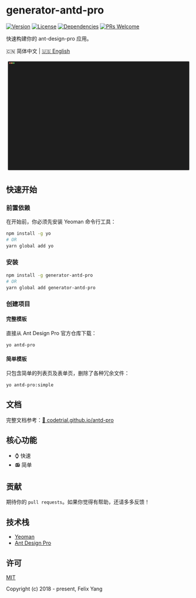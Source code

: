# generator-antd-pro

[![Version](https://img.shields.io/npm/v/generator-antd-pro.svg)](https://www.npmjs.com/package/generator-antd-pro)
[![License](https://img.shields.io/npm/l/generator-antd-pro.svg)](https://www.npmjs.com/package/generator-antd-pro)
[![Dependencies](https://img.shields.io/david/codetrial/generator-antd-pro.svg)](https://www.npmjs.com/package/generator-antd-pro)
[![PRs Welcome](https://img.shields.io/badge/PRs-welcome-brightgreen.svg?style=flat-square)](https://github.com/codetrial/generator-antd-pro)

快速构建你的 ant-design-pro 应用。

:cn: 简体中文 | [:us: English](README.md)

![Screen Capture](.github/preview.gif)

## 快速开始

### 前置依赖

在开始前，你必须先安装 Yeoman 命令行工具：

```bash
npm install -g yo
# OR
yarn global add yo
```

### 安装

```bash
npm install -g generator-antd-pro
# OR
yarn global add generator-antd-pro
```

### 创建项目

#### 完整模板

直接从 Ant Design Pro 官方仓库下载：

```bash
yo antd-pro
```

#### 简单模板

只包含简单的列表页及表单页，删除了各种冗余文件：

```bash
yo antd-pro:simple
```

## 文档

完整文档参考：[:book: codetrial.github.io/antd-pro](https://codetrial.github.io/antd-pro)

## 核心功能

- :watch: 快速
- :radio: 简单

## 贡献

期待你的 `pull requests`。如果你觉得有帮助，还请多多反馈！

## 技术栈

- [Yeoman](https://github.com/yeoman/yeoman)
- [Ant Design Pro](https://github.com/ant-design/ant-design-pro)

## 许可

[MIT](http://opensource.org/licenses/MIT)

Copyright (c) 2018 - present, Felix Yang
